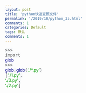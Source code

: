 ```yaml
---
layout: post
title: 'python快速查照文件'
permalink: '/2019/10/python_35.html'
comments: 1
categories: Default
tags: 默认
comments: 1
---
```

<span style="color: #4f4f4f; font-family: 'Source Code Pro', 'DejaVu Sans Mono', 'Ubuntu Mono', 'Anonymous Pro', 'Droid Sans Mono', Menlo, Monaco, Consolas, Inconsolata, Courier, monospace, 'PingFang SC', 'Microsoft YaHei', sans-serif; font-variant-ligatures: common-ligatures; white-space: pre; background-color: #f6f8fa;">&gt;&gt;&gt; import </span><span class="hljs-keyword" style="box-sizing: border-box; outline: 0px; margin: 0px; padding: 0px; font-family: 'Microsoft YaHei', 'SF Pro Display', Roboto, Noto, Arial, 'PingFang SC', sans-serif; overflow-wrap: break-word; font-variant-ligatures: common-ligatures; white-space: pre; color: #000088 !important;">glob</span><span style="color: #4f4f4f; font-family: 'Source Code Pro', 'DejaVu Sans Mono', 'Ubuntu Mono', 'Anonymous Pro', 'Droid Sans Mono', Menlo, Monaco, Consolas, Inconsolata, Courier, monospace, 'PingFang SC', 'Microsoft YaHei', sans-serif; font-variant-ligatures: common-ligatures; white-space: pre; background-color: #f6f8fa;"> &gt;&gt;&gt; </span><span class="hljs-keyword" style="box-sizing: border-box; outline: 0px; margin: 0px; padding: 0px; font-family: 'Microsoft YaHei', 'SF Pro Display', Roboto, Noto, Arial, 'PingFang SC', sans-serif; overflow-wrap: break-word; font-variant-ligatures: common-ligatures; white-space: pre; color: #000088 !important;">glob</span><span style="color: #4f4f4f; font-family: 'Source Code Pro', 'DejaVu Sans Mono', 'Ubuntu Mono', 'Anonymous Pro', 'Droid Sans Mono', Menlo, Monaco, Consolas, Inconsolata, Courier, monospace, 'PingFang SC', 'Microsoft YaHei', sans-serif; font-variant-ligatures: common-ligatures; white-space: pre; background-color: #f6f8fa;">.</span><span class="hljs-keyword" style="box-sizing: border-box; outline: 0px; margin: 0px; padding: 0px; font-family: 'Microsoft YaHei', 'SF Pro Display', Roboto, Noto, Arial, 'PingFang SC', sans-serif; overflow-wrap: break-word; font-variant-ligatures: common-ligatures; white-space: pre; color: #000088 !important;">glob</span><span style="color: #4f4f4f; font-family: 'Source Code Pro', 'DejaVu Sans Mono', 'Ubuntu Mono', 'Anonymous Pro', 'Droid Sans Mono', Menlo, Monaco, Consolas, Inconsolata, Courier, monospace, 'PingFang SC', 'Microsoft YaHei', sans-serif; font-variant-ligatures: common-ligatures; white-space: pre; background-color: #f6f8fa;">(</span><span class="hljs-string" style="box-sizing: border-box; outline: 0px; margin: 0px; padding: 0px; font-family: 'Microsoft YaHei', 'SF Pro Display', Roboto, Noto, Arial, 'PingFang SC', sans-serif; overflow-wrap: break-word; font-variant-ligatures: common-ligatures; white-space: pre; color: #009900 !important;">‘./\*.py’</span><span style="color: #4f4f4f; font-family: 'Source Code Pro', 'DejaVu Sans Mono', 'Ubuntu Mono', 'Anonymous Pro', 'Droid Sans Mono', Menlo, Monaco, Consolas, Inconsolata, Courier, monospace, 'PingFang SC', 'Microsoft YaHei', sans-serif; font-variant-ligatures: common-ligatures; white-space: pre; background-color: #f6f8fa;">) \[</span><span class="hljs-string" style="box-sizing: border-box; outline: 0px; margin: 0px; padding: 0px; font-family: 'Microsoft YaHei', 'SF Pro Display', Roboto, Noto, Arial, 'PingFang SC', sans-serif; overflow-wrap: break-word; font-variant-ligatures: common-ligatures; white-space: pre; color: #009900 !important;">‘./1.py’</span><span style="color: #4f4f4f; font-family: 'Source Code Pro', 'DejaVu Sans Mono', 'Ubuntu Mono', 'Anonymous Pro', 'Droid Sans Mono', Menlo, Monaco, Consolas, Inconsolata, Courier, monospace, 'PingFang SC', 'Microsoft YaHei', sans-serif; font-variant-ligatures: common-ligatures; white-space: pre; background-color: #f6f8fa;">, </span><span class="hljs-string" style="box-sizing: border-box; outline: 0px; margin: 0px; padding: 0px; font-family: 'Microsoft YaHei', 'SF Pro Display', Roboto, Noto, Arial, 'PingFang SC', sans-serif; overflow-wrap: break-word; font-variant-ligatures: common-ligatures; white-space: pre; color: #009900 !important;">‘./3.py’</span><span style="color: #4f4f4f; font-family: 'Source Code Pro', 'DejaVu Sans Mono', 'Ubuntu Mono', 'Anonymous Pro', 'Droid Sans Mono', Menlo, Monaco, Consolas, Inconsolata, Courier, monospace, 'PingFang SC', 'Microsoft YaHei', sans-serif; font-variant-ligatures: common-ligatures; white-space: pre; background-color: #f6f8fa;">, </span><span class="hljs-string" style="box-sizing: border-box; outline: 0px; margin: 0px; padding: 0px; font-family: 'Microsoft YaHei', 'SF Pro Display', Roboto, Noto, Arial, 'PingFang SC', sans-serif; overflow-wrap: break-word; font-variant-ligatures: common-ligatures; white-space: pre; color: #009900 !important;">‘./2.py’</span><span style="color: #4f4f4f; font-family: 'Source Code Pro', 'DejaVu Sans Mono', 'Ubuntu Mono', 'Anonymous Pro', 'Droid Sans Mono', Menlo, Monaco, Consolas, Inconsolata, Courier, monospace, 'PingFang SC', 'Microsoft YaHei', sans-serif; font-variant-ligatures: common-ligatures; white-space: pre; background-color: #f6f8fa;">\]</span>